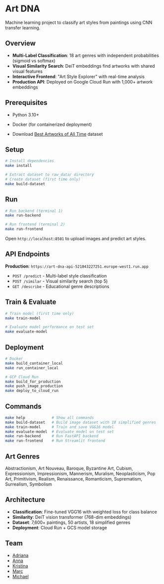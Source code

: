 # Art DNA

Machine learning project to classify art styles from paintings using CNN transfer learning.

## Overview

- **Multi-Label Classification**: 18 art genres with independent probabilities (sigmoid vs softmax)
- **Visual Similarity Search**: DeiT embeddings find artworks with shared visual features
- **Interactive Frontend**: "Art Style Explorer" with real-time analysis
- **Production API**: Deployed on Google Cloud Run with 1,000+ artwork embeddings

## Prerequisites

- Python 3.10+

- Docker (for containerized deployment)
- Download [Best Artworks of All Time](https://www.kaggle.com/datasets/ikarus777/best-artworks-of-all-time/data) dataset

## Setup

```bash
# Install dependencies
make install

# Extract dataset to raw_data/ directory
# Create dataset (first time only)
make build-dataset
```

## Run

```bash
# Run backend (terminal 1)
make run-backend

# Run frontend (terminal 2)
make run-frontend
```

Open `http://localhost:8501` to upload images and predict art styles.

## API Endpoints

**Production**: `https://art-dna-api-521843227251.europe-west1.run.app`

- `POST /predict` - Multi-label style classification
- `POST /similar` - Visual similarity search (top 5)
- `GET /describe` - Educational genre descriptions

## Train & Evaluate

```bash
# Train model (first time only)
make train-model

# Evaluate model performance on test set
make evaluate-model
```

## Deployment

```bash
# Docker
make build_container_local
make run_container_local

# GCP Cloud Run
make build_for_production
make push_image_production
make deploy_to_cloud_run
```

## Commands

```bash
make help            # Show all commands
make build-dataset   # Build image dataset with 18 simplified genres
make train-model     # Train and save VGG16 model
make evaluate-model  # Evaluate model on test set
make run-backend     # Run FastAPI backend
make run-frontend    # Run Streamlit frontend
```

## Art Genres

Abstractionism, Art Nouveau, Baroque, Byzantine Art, Cubism, Expressionism, Impressionism, Mannerism, Muralism, Neoplasticism, Pop Art, Primitivism, Realism, Renaissance, Romanticism, Suprematism, Surrealism, Symbolism

## Architecture

- **Classification**: Fine-tuned VGG16 with weighted loss for class balance
- **Similarity**: DeiT vision transformer (768-dim embeddings)
- **Dataset**: 7,600+ paintings, 50 artists, 18 simplified genres
- **Deployment**: Cloud Run + GCS model storage

## Team

- [Adriana](https://github.com/lady-hamster)
- [Anna](https://github.com/AnnaShe78)
- [Kristina](https://github.com/TinaKgn)
- [Marc](https://github.com/MarcRenard)
- [Michael](https://github.com/michaelsmueller)
